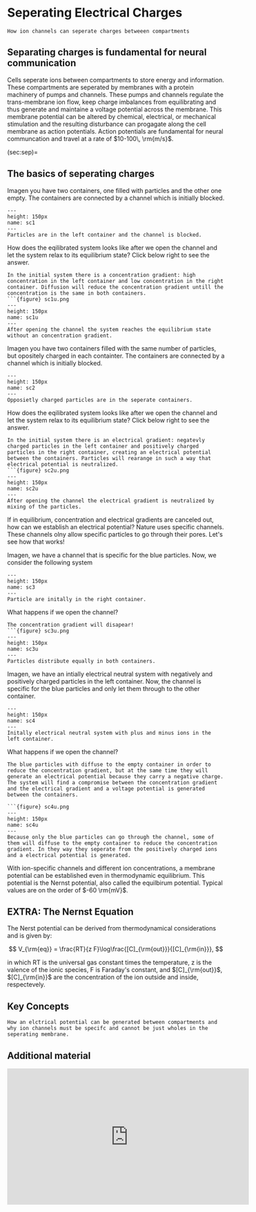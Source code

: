 # Seperating Electrical Charges

```{admonition} You will learn
How ion channels can seperate charges betweeen compartments
```
## Separating charges is fundamental for neural communication
Cells seperate ions between compartments to store energy and information. These compartments are seperated by membranes with a protein machinery of pumps and channels. These pumps and channels regulate the trans-membrane ion flow, keep charge imbalances from equilibrating and thus generate and maintaine a voltage potential across the membrane. This membrane potential can be altered by chemical, electrical, or mechanical stimulation and the resulting disturbance can progagate along the cell membrane as action potentials. Action potentials are fundamental for neural communcation and travel at a rate of $10-100\, \rm{m/s}$.

(sec:sep)=
## The basics of seperating charges

Imagen you have two containers, one filled with particles and the other one empty. The containers are connected by a channel which is initially blocked.

```{figure} sc1.png
---
height: 150px
name: sc1
---
Particles are in the left container and the channel is blocked.
```
How does the eqilibrated system looks like after we open the channel and let the system relax to its equilibrium state? Click below right to see the answer.
```{toggle}
In the initial system there is a concentration gradient: high concentration in the left container and low concentration in the right container. Diffusion will reduce the concentration gradient untill the concentration is the same in both containers. 
```{figure} sc1u.png
---
height: 150px
name: sc1u
---
After opening the channel the system reaches the equilibrium state without an concentration gradient.  
```

Imagen you have two containers filled with the same number of particles, but opositely charged in each containter. The containers are connected by a channel which is initially blocked.
```{figure} sc2.png
---
height: 150px
name: sc2
---
Opposietly charged particles are in the seperate containers.
```
How does the eqilibrated system looks like after we open the channel and let the system relax to its equilibrium state? Click below right to see the answer.
```{toggle}
In the initial system there is an electrical gradient: negatevly charged particles in the left container and positively charged particles in the right container, creating an electrical potential between the containers. Particles will rearange in such a way that electrical potential is neutralized.  
```{figure} sc2u.png
---
height: 150px
name: sc2u
---
After opening the channel the electrical gradient is neutralized by mixing of the particles.
```

If in equilibrium, concentration and electrical gradients are canceled out, how can we establish an electrical potential? Nature uses specific channels. These channels olny allow specific particles to go through their pores. Let's see how that works!

Imagen, we have a channel that is specific for the blue particles. Now, we consider the following system

```{figure} sc3.png
---
height: 150px
name: sc3
---
Particle are initally in the right container.
```
What happens if we open the channel?
```{toggle}
The concentration gradient will disapear!
```{figure} sc3u.png
---
height: 150px
name: sc3u
---
Particles distribute equally in both containers.
```

Imagen, we have an intially electrical neutral system with negatively and positively charged particles in the left container. Now, the channel is specific for the blue particles and only let them through to the other container.

```{figure} sc4.png
---
height: 150px
name: sc4
---
Initally electrical neutral system with plus and minus ions in the left container.
```
What happens if we open the channel?
```{toggle}
The blue particles with diffuse to the empty container in order to reduce the concentration gradient, but at the same time they will generate an electrical potential because they carry a negative charge. The system will find a compromise between the concentration gradient and the electrical gradient and a voltage potential is generated between the containers. 

```{figure} sc4u.png
---
height: 150px
name: sc4u
---
Because only the blue particles can go through the channel, some of them will diffuse to the empty container to reduce the concentration gradient. In they way they seperate from the positively charged ions and a electrical potential is generated.
```
With ion-specific channels and different ion concentrations, a membrane potential can be established even in thermodynamic equilibrium. This potential is the Nernst potential, also called the equilbirum potential. Typical values are on the order of $-60 \rm{mV}$.

## EXTRA: The Nernst Equation

The Nerst potential can be derived from thermodynamical considerations and is given by:

$$
V_{\rm{eq}} = \frac{RT}{z F}\log\frac{[C]_{\rm{out}}}{[C]_{\rm{in}}},
$$

in which RT is the universal gas constant times the temperature, z is the valence of the ionic species, F is Faraday's constant, and $[C]_{\rm{out}}$, $[C]_{\rm{in}}$ are the concentration of the ion outside and inside, respectevely. 


## Key Concepts
```{admonition} Now, you should know
How an elctrical potential can be generated between compartments and why ion channels must be specifc and cannot be just wholes in the seperating membrane.
```


## Additional material

<iframe width="560" height="315" src="https://www.youtube.com/embed/Ba02v7eoVWQ" frameborder="0" allow="accelerometer; autoplay; encrypted-media; gyroscope; picture-in-picture" allowfullscreen></iframe>
